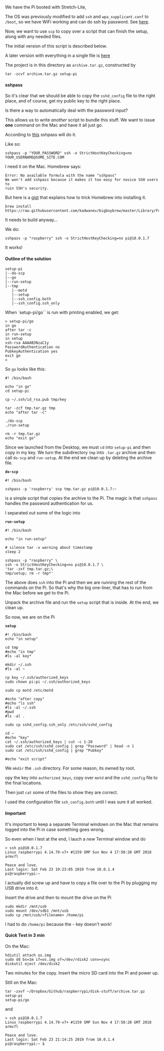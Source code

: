 We have the Pi booted with Stretch-Lite, 

The OS was previously modified to add ``ssh`` and ``wpa_supplicant.conf`` to ``/boot``, so we have WiFi working and can do ssh by password.  See [here](../disk-stuff/backup4.md).

Now, we want to use ``scp`` to copy over a script that can finish the setup, along with any needed files.

The initial version of this script is described below.

A later version with everything in a single file is [here](script-setup2.md)

The project is in this directory as ``archive.tar.gz``, constructed by

```
tar -zcvf archive.tar.gz setup-pi
```

#### sshpass

So it's clear that we should be able to copy the ``sshd_config`` file to the right place, and of course, get my public key to the right place.

Is there a way to automatically deal with the password input?  

This allows us to write *another* script to bundle this stuff.  We want to issue **one** command on the Mac and have it all just go.

According to [this](https://stackoverflow.com/questions/12202587/automatically-enter-ssh-password-with-script) sshpass will do it.

Like so:

```
sshpass -p "YOUR_PASSWORD" ssh -o StrictHostKeyChecking=no YOUR_USERNAME@SOME_SITE.COM
```

I need it on the Mac.  Homebrew says:

```
Error: No available formula with the name "sshpass" 
We won't add sshpass because it makes it too easy for novice SSH users to
ruin SSH's security.
```

But here is a [gist](https://gist.github.com/arunoda/7790979) that explains how to trick Homebrew into installing it.

```
brew install https://raw.githubusercontent.com/kadwanev/bigboybrew/master/Library/Formula/sshpass.rb
```

It needs to build anyway...

We do:

```
sshpass -p "raspberry" ssh -o StrictHostKeyChecking=no pi@10.0.1.7
```

It works!

#### Outline of the solution

```
setup-pi
|--do-scp
|--go
|--run-setup
|--tmp
   |--motd
   |--setup
   |--ssh_config.both
   |--ssh_config.ssh_only
```

When `setup-pi/go`` is run with printing enabled, we get:

```
> setup-pi/go
in go
after tar -c
in run-setup
in setup
ssh-rsa AAAAB3NzaC1y
PasswordAuthentication no
PubkeyAuthentication yes
exit go
>
```

So ``go`` looks like this:

```
#! /bin/bash

echo "in go"
cd setup-pi

cp ~/.ssh/id_rsa.pub tmp/key

tar -zcf tmp.tar.gz tmp
echo "after tar -c"

./do-scp
./run-setup

rm -r tmp.tar.gz
echo "exit go"
```

Since we launched from the Desktop, we must ``cd`` into ``setup-pi`` and then copy in my key.  We turn the subdirectory ``tmp`` into ``.tar.gz`` archive and then call ``do-scp`` and ``run-setup``.  At the end we clean up by deleting the archive file.

**``do-scp``**

```
#! /bin/bash

sshpass -p 'raspberry' scp tmp.tar.gz pi@10.0.1.7:~
```

is a simple script that copies the archive to the Pi.  The magic is that ``sshpass`` handles the password authentication for us.

I separated out some of the logic into 

**``run-setup``**

```
#! /bin/bash

echo "in run-setup"

# silence tar -x warning about timestamp
sleep 2

sshpass -p "raspberry" \
ssh -o StrictHostKeyChecking=no pi@10.0.1.7 \
'tar -zxf tmp.tar.gz;\
tmp/setup; rm -r tmp*'
```

The above does ``ssh`` into the Pi and then we are running the rest of the commands on the Pi. So that's why the big one-liner, that has to run from the Mac before we get to the Pi.

Unpack the archive file and run the ``setup`` script that is inside.  At the end, we clean up.

So now, we are on the Pi

**``setup``**

```
#! /bin/bash
echo "in setup"

cd tmp
#echo "in tmp"
#ls -al key*

mkdir ~/.ssh
#ls -al ~

cp key ~/.ssh/authorized_keys
sudo chown pi:pi ~/.ssh/authorized_keys

sudo cp motd /etc/motd

#echo "after copy"
#echo "ls ssh"
#ls -al ~/.ssh
#pwd
#ls -al .

sudo cp sshd_config.ssh_only /etc/ssh/sshd_config

cd ~
#echo "key"
cat ~/.ssh/authorized_keys | cut -c 1-20
sudo cat /etc/ssh/sshd_config | grep "Password" | head -n 1
sudo cat /etc/ssh/sshd_config | grep "Pubkey"

#echo "exit script"
```

We ``mkdir`` the ``.ssh`` directory.  For some reason, its owned by root.

opy the key into ``authorized_keys``, copy over ``motd`` and the ``sshd_config`` file to the final locations.

Then just ``cat`` some of the files to show they are correct.

I used the configuration file ``ssh_config.both`` until I was sure it all worked.

#### Important

It's important to keep a separate Terminal windown on the Mac that remains logged into the Pi in case something goes wrong.

So even when I test at the end, I lauch a *new* Terminal window and do 

```
> ssh pi@10.0.1.7
Linux raspberrypi 4.14.79-v7+ #1159 SMP Sun Nov 4 17:50:20 GMT 2018 armv7l

Peace and love.
Last login: Sat Feb 23 19:23:05 2019 from 10.0.1.4
pi@raspberrypi:~
```

I actually did screw up and have to copy a file over to the Pi by plugging my USB drive into it.

Insert the drive and then to mount the drive on the Pi

```
sudo mkdir /mnt/usb
sudo mount /dev/sdb1 /mnt/usb
sudo cp /mnt/usb/<filename> /home/pi
```

I had to do ``/home/pi`` because the ``~`` key doesn't work!

#### Quick Test in 3 min

On the Mac:

```
hdiutil attach os.img
sudo dd bs=1m if=os.img of=/dev/rdisk2 conv=sync
diskutil eject /dev/disk2
```
Two minutes for the copy.  Insert the micro SD card into the Pi and power up.

Still on the Mac:

```
tar -zxvf ~/Dropbox/Github/raspberrypi/disk-stuff/archive.tar.gz setup-pi
setup-pi/go
```

and

```
> ssh pi@10.0.1.7
Linux raspberrypi 4.14.79-v7+ #1159 SMP Sun Nov 4 17:50:20 GMT 2018 armv7l

Peace and love.
Last login: Sat Feb 23 21:14:25 2019 from 10.0.1.4
pi@raspberrypi:~ $
```